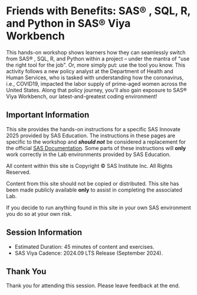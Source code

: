 # Friends with Benefits: SAS® , SQL, R, and Python in SAS®  Viya Workbench  

This hands-on workshop shows learners how they can seamlessly switch from SAS® , SQL, R, and Python within a project – under the mantra of "use the right tool for the job".  Or, more simply put: use the tool you know. This activity follows a new policy analyst at the Department of Health and Human Services, who is tasked with understanding how the coronavirus, i.e., COVID19, impacted the labor supply of prime-aged women across the United States. Along that policy journey, you'll also gain exposure to SAS®  Viya Workbench, our latest-and-greatest coding environment!

## Important Information

This site provides the hands-on instructions for a specific SAS Innovate 2025 provided by SAS Education.  The instructions in these pages are specific to the workshop and ***should not*** be considered a replacement for the official [SAS Documentation](http://documentation.sas.com).  Some parts of these instructions will **only** work correctly in the Lab environments provided by SAS Education.

All content within this site is Copyright &copy; SAS Institute Inc. All Rights Reserved.

Content from this site should not be copied or distributed.  This site has been made publicly available **only** to assist in completing the associated Lab.

If you decide to run anything found in this site in your own SAS environment you do so at your own risk.

## Session Information

* Estimated Duration: 45 minutes of content and exercises.
* SAS Viya Cadence: 2024.09 LTS Release (September 2024)​.

## Thank You

Thank you for attending this session. Please leave feedback at the end.
